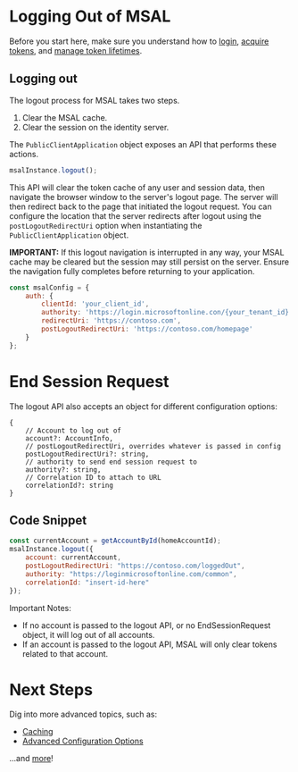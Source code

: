 # Logging Out of MSAL

Before you start here, make sure you understand how to [login](./login-user.md), [acquire tokens](./acquire-token.md), and [manage token lifetimes](./token-lifetimes.md).

## Logging out

The logout process for MSAL takes two steps.

1. Clear the MSAL cache.
2. Clear the session on the identity server.

The `PublicClientApplication` object exposes an API that performs these actions. 

```javascript
msalInstance.logout();
```

This API will clear the token cache of any user and session data, then navigate the browser window to the server's logout page. The server will then redirect back to the page that initiated the logout request. You can configure the location that the server redirects after logout using the `postLogoutRedirectUri` option when instantiating the `PublicClientApplication` object.

**IMPORTANT:** If this logout navigation is interrupted in any way, your MSAL cache may be cleared but the session may still persist on the server. Ensure the navigation fully completes before returning to your application.

```javascript
const msalConfig = {
    auth: {
        clientId: 'your_client_id',
        authority: 'https://login.microsoftonline.con/{your_tenant_id}',
        redirectUri: 'https://contoso.com',
        postLogoutRedirectUri: 'https://contoso.com/homepage'
    }
};
```

# End Session Request

The logout API also accepts an object for different configuration options:
```
{
    // Account to log out of
    account?: AccountInfo,
    // postLogoutRedirectUri, overrides whatever is passed in config
    postLogoutRedirectUri?: string,
    // authority to send end session request to
    authority?: string,
    // Correlation ID to attach to URL
    correlationId?: string
}
```

## Code Snippet

```javascript
const currentAccount = getAccountById(homeAccountId);
msalInstance.logout({
    account: currentAccount,
    postLogoutRedirectUri: "https://contoso.com/loggedOut",
    authority: "https://loginmicrosoftonline.com/common",
    correlationId: "insert-id-here"
});
```

Important Notes:
- If no account is passed to the logout API, or no EndSessionRequest object, it will log out of all accounts.
- If an account is passed to the logout API, MSAL will only clear tokens related to that account.

# Next Steps

Dig into more advanced topics, such as:

- [Caching](./caching.md)
- [Advanced Configuration Options](./configuration.md)

...and [more](../README.md#advanced-topics)!
